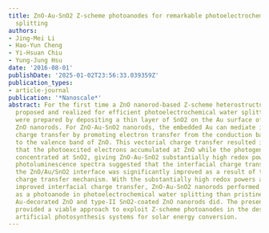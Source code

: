 ```yaml
---
title: ZnO-Au-SnO2 Z-scheme photoanodes for remarkable photoelectrochemical water
  splitting
authors:
- Jing-Mei Li
- Hao-Yun Cheng
- Yi-Hsuan Chiu
- Yung-Jung Hsu
date: '2016-08-01'
publishDate: '2025-01-02T23:56:33.039359Z'
publication_types:
- article-journal
publication: '*Nanoscale*'
abstract: For the first time a ZnO nanorod-based Z-scheme heterostructure system was
  proposed and realized for efficient photoelectrochemical water splitting. The samples
  were prepared by depositing a thin layer of SnO2 on the Au surface of Au particle-decorated
  ZnO nanorods. For ZnO-Au-SnO2 nanorods, the embedded Au can mediate interfacial
  charge transfer by promoting electron transfer from the conduction band of SnO2
  to the valence band of ZnO. This vectorial charge transfer resulted in the situation
  that the photoexcited electrons accumulated at ZnO while the photogenerated holes
  concentrated at SnO2, giving ZnO-Au-SnO2 substantially high redox powers. Time-resolved
  photoluminescence spectra suggested that the interfacial charge transfer across
  the ZnO/Au/SnO2 interface was significantly improved as a result of the Z-scheme
  charge transfer mechanism. With the substantially high redox powers and significantly
  improved interfacial charge transfer, ZnO-Au-SnO2 nanorods performed much better
  as a photoanode in photoelectrochemical water splitting than pristine ZnO, plasmonic
  Au-decorated ZnO and type-II SnO2-coated ZnO nanorods did. The present study has
  provided a viable approach to exploit Z-scheme photoanodes in the design of efficient
  artificial photosynthesis systems for solar energy conversion.
---
```

